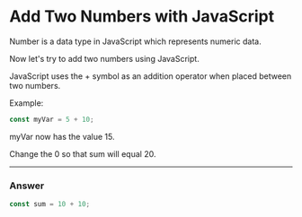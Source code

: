 # Add Two Numbers with JavaScript
Number is a data type in JavaScript which represents numeric data.

Now let's try to add two numbers using JavaScript.

JavaScript uses the + symbol as an addition operator when placed between two numbers.

Example:

```js
const myVar = 5 + 10;
```
myVar now has the value 15.

Change the 0 so that sum will equal 20.

***

### Answer

```js
const sum = 10 + 10;
```
